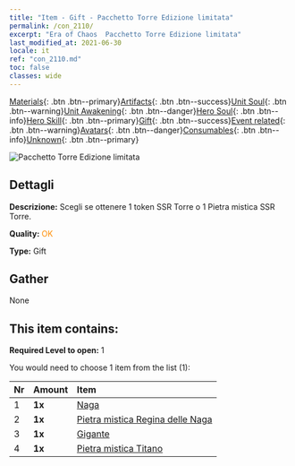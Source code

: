 ```yaml
---
title: "Item - Gift - Pacchetto Torre Edizione limitata"
permalink: /con_2110/
excerpt: "Era of Chaos  Pacchetto Torre Edizione limitata"
last_modified_at: 2021-06-30
locale: it
ref: "con_2110.md"
toc: false
classes: wide
---
```

 [Materials](/ItemsIT/){: .btn .btn--primary}[Artifacts](/ItemsIT/Artifacts/){: .btn .btn--success}[Unit Soul](/ItemsIT/UnitSoul/){: .btn .btn--warning}[Unit Awakening](/ItemsIT/UnitAwakening/){: .btn .btn--danger}[Hero Soul](/ItemsIT/HeroSoul/){: .btn .btn--info}[Hero Skill](/ItemsIT/HeroSkill/){: .btn .btn--primary}[Gift](/ItemsIT/Gift/){: .btn .btn--success}[Event related](/ItemsIT/Events/){: .btn .btn--warning}[Avatars](/ItemsIT/Avatars/){: .btn .btn--danger}[Consumables](/ItemsIT/Consumables/){: .btn .btn--info}[Unknown](/ItemsIT/Unknown/){: .btn .btn--primary}

 ![Pacchetto Torre Edizione limitata](/images/t/i_994006.png)

## Dettagli
 **Descrizione:** Scegli se ottenere 1 token SSR Torre o 1 Pietra mistica SSR Torre.

 **Quality:** <span style="color: #FF8C00">OK</span>

 **Type:** Gift

## Gather

  None

## This item contains:

 **Required Level to open:** 1

 You would need to choose 1 item from the list (1):

  | Nr | Amount |     Item    |
  |:---|:-------|:------------|
  | 1 |  **1x** | [Naga](/ItemsIT/unt_240/) |  | 
  | 2 |  **1x** | [Pietra mistica Regina delle Naga](/ItemsIT/unt_325/) |  | 
  | 3 |  **1x** | [Gigante](/ItemsIT/unt_241/) |  | 
  | 4 |  **1x** | [Pietra mistica Titano](/ItemsIT/unt_326/) |  | 
